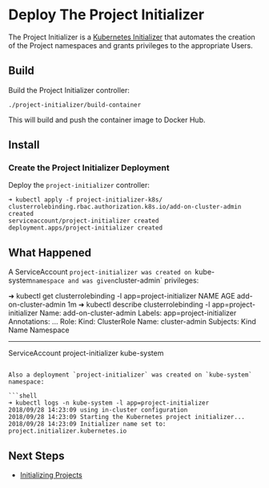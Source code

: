 # Deploy The Project Initializer

The Project Initializer is a [Kubernetes Initializer](https://kubernetes.io/docs/admin/extensible-admission-controllers/#what-are-initializers) that automates the creation of the Project namespaces and grants privileges to the appropriate Users.

## Build

Build the Project Initializer controller:

```shell
./project-initializer/build-container
```

This will build and push the container image to Docker Hub.

## Install

### Create the Project Initializer Deployment

Deploy the `project-initializer` controller:

```shell
➜ kubectl apply -f project-initializer-k8s/
clusterrolebinding.rbac.authorization.k8s.io/add-on-cluster-admin created
serviceaccount/project-initializer created
deployment.apps/project-initializer created
```

## What Happened

A ServiceAccount `project-initializer was created on `kube-system` namespace and was given `cluster-admin` privileges:

➜ kubectl get clusterrolebinding -l app=project-initializer
NAME                   AGE
add-on-cluster-admin   1m
➜ kubectl describe clusterrolebinding -l app=project-initializer
Name:         add-on-cluster-admin
Labels:       app=project-initializer
Annotations:  ...
Role:
  Kind:  ClusterRole
  Name:  cluster-admin
Subjects:
  Kind            Name                 Namespace
  ----            ----                 ---------
  ServiceAccount  project-initializer  kube-system
```

Also a deployment `project-initializer` was created on `kube-system` namespace:

```shell
➜ kubectl logs -n kube-system -l app=project-initializer
2018/09/28 14:23:09 using in-cluster configuration
2018/09/28 14:23:09 Starting the Kubernetes project initializer...
2018/09/28 14:23:09 Initializer name set to: project.initializer.kubernetes.io
```

## Next Steps

- [Initializing Projects](./04.initializing-projects.md)
